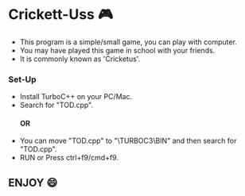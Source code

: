 # Crickett-Uss 🎮
* This program is a simple/small game, you can play with computer.
* You may have played this game in school with your friends. 
* It is commonly known as 'Cricketus'.

### Set-Up
* Install TurboC++ on your PC/Mac.
* Search for "TOD.cpp".
     #### OR
* You can move "TOD.cpp" to "\TURBOC3\BIN" and then search for "TOD.cpp".
* RUN or Press ctrl+f9/cmd+f9.

## ENJOY  😄

